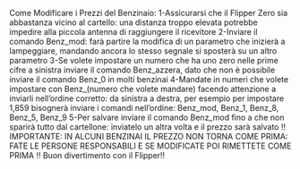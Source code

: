 Come Modificare i Prezzi del Benzinaio: 1-Assicurarsi che il Flipper Zero sia abbastanza vicino al cartello: una distanza troppo elevata potrebbe impedire alla piccola antenna di raggiungere il ricevitore 2-Inviare il comando Benz_mod: farà partire la modifica di un parametro che inizierà a lampeggiare, mandando ancora lo stesso segnale si sposterà su un altro parametro 3-Se volete impostare un numero che ha uno zero nelle prime cifre a sinistra inviare il comando Benz_azzera, dato che non è possibile inviare il comando Benz_0 in molti benzinai 4-Mandate in numeri che volete impostare con Benz_(numero che volete mandare) facendo attenzione a inviarli nell’ordine corretto: da sinistra a destra, per esempio per impostare 1,859 bisognerà inviare i comandi nell’ordine: Benz_mod, Benz_1, Benz_8, Benz_5, Benz_9 5-Per salvare inviare il comando Benz_mod fino a che non sparirà tutto dal cartellone: inviatelo un altra volta e il prezzo sarà salvato ‼️IMPORTANTE: IN ALCUNI BENZINAI IL PREZZO NON TORNA COME PRIMA: FATE LE PERSONE RESPONSABILI E SE MODIFICATE POI RIMETTETE COME PRIMA ‼️ Buon divertimento con il Flipper!!

